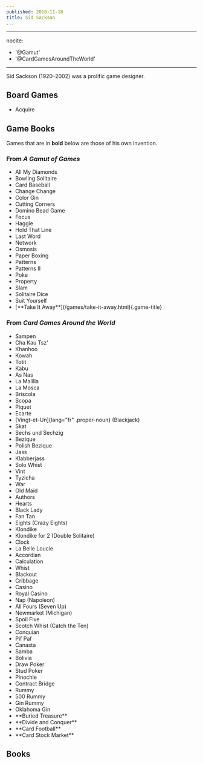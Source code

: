 ```yaml
---
published: 2018-11-18
title: Sid Sackson
...
```


---
nocite:
- '@Gamut'
- '@CardGamesAroundTheWorld'
---

Sid Sackson (1920–2002) was a prolific game designer.

## Board Games

* Acquire

## Game Books

Games that are in **bold** below are those of his own invention.

### From <cite>A Gamut of Games</cite>

<ul class="columnar">
<li>All My Diamonds</li>
<li>Bowling Solitaire</li>
<li>Card Baseball</li>
<li>Change Change</li>
<li>Color Gin</li>
<li>Cutting Corners</li>
<li>Domino Bead Game </li>
<li>Focus</li>
<li>Haggle</li>
<li>Hold That Line</li>
<li>Last Word</li>
<li>Network</li>
<li>Osmosis</li>
<li>Paper Boxing</li>
<li>Patterns</li>
<li>Patterns II</li>
<li>Poke</li>
<li>Property</li>
<li>Slam</li>
<li>Solitaire Dice</li>
<li>Suit Yourself</li>
<li>[**Take It Away**](/games/take-it-away.html){.game-title}</li>
</ul>

### From <cite>Card Games Around the World</cite>

<ul class="columnar">
<li>Sampen</li>
<li>Cha Kau Tsz’</li>
<li>Khanhoo</li>
<li>Kowah</li>
<li>Totit</li>
<li>Kabu</li>
<li>As Nas</li>
<li>La Malilla</li>
<li>La Mosca</li>
<li>Briscola</li> <li>Scopa</li> <li>Piquet</li> <li>Ecarte</li>
<li>[Vingt-et-Un]{lang="fr" .proper-noun} (Blackjack)</li> <li>Skat</li>
<li>Sechs und Sechzig</li> <li>Bezique</li> <li>Polish Bezique</li>
<li>Jass</li> <li>Klabberjass</li> <li>Solo Whist</li> <li>Vint</li>
<li>Tyzicha</li> <li>War</li> <li>Old Maid</li> <li>Authors</li> <li>Hearts</li>
<li>Black Lady</li> <li>Fan Tan</li> <li>Eights (Crazy Eights)</li>
<li>Klondike</li> <li>Klondike for 2 (Double Solitaire)</li> <li>Clock</li>
<li>La Belle Loucie</li> <li>Accordian</li> <li>Calculation</li> <li>Whist</li>
<li>Blackout</li> <li>Cribbage</li> <li>Casino</li> <li>Royal Casino</li>
<li>Nap (Napoleon)</li> <li>All Fours (Seven Up)</li> <li>Newmarket
(Michigan)</li> <li>Spoil Five</li> <li>Scotch Whist (Catch the Ten)</li>
<li>Conquian</li> <li>Pif Paf</li> <li>Canasta</li> <li>Samba</li>
<li>Bolivia</li> <li>Draw Poker</li> <li>Stud Poker</li> <li>Pinochle</li>
<li>Contract Bridge</li> <li>Rummy</li> <li>500 Rummy</li> <li>Gin Rummy</li>
<li>Oklahoma Gin</li> <li>**Buried Treasure**</li> <li>**Divide and
Conquer**</li> <li>**Card Football**</li> <li>**Card Stock Market**</li> </ul>

## Books

